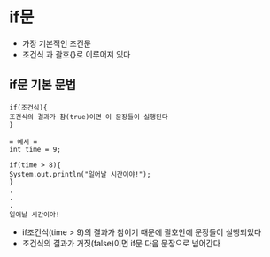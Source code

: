 # if문
- 가장 기본적인 조건문
- 조건식 과 괄호{}로 이루어져 있다


## if문 기본 문법
```
if(조건식){
조건식의 결과가 참(true)이면 이 문장들이 실행된다
}

= 예시 =
int time = 9;

if(time > 8){
System.out.println("일어날 시간이야!");
}
.
.
.
일어날 시간이야!
```
- if조건식(time > 9)의 결과가 참이기 때문에 괄호안에 문장들이 실행되었다
- 조건식의 결과가 거짓(false)이면 if문 다음 문장으로 넘어간다
